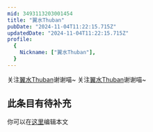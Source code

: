 ```yaml
---
mid: 3493113203001454
title: "翼水Thuban"
pubDate: "2024-11-04T11:22:15.715Z"
updatedDate: "2024-11-04T11:22:15.715Z"
profile:
  {
    Nickname: ["翼水Thuban"],
  }
---
```


关注[翼水Thuban](https://space.bilibili.com/3493113203001454)谢谢喵~ 关注[翼水Thuban](https://space.bilibili.com/3493113203001454)谢谢喵~

## 此条目有待补充
你可以在[这里](https://github.com/Yuhanawa/VTuber.ICU-Content/edit/master/v/翼水Thuban/index.md)编辑本文
